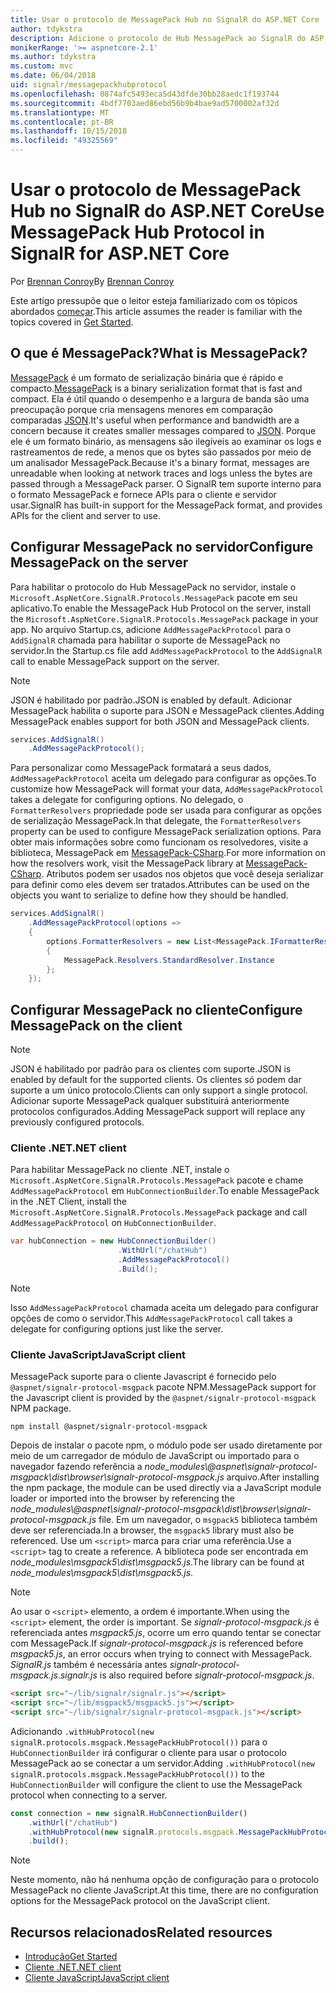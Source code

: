 ```yaml
---
title: Usar o protocolo de MessagePack Hub no SignalR do ASP.NET Core
author: tdykstra
description: Adicione o protocolo de Hub MessagePack ao SignalR do ASP.NET Core.
monikerRange: '>= aspnetcore-2.1'
ms.author: tdykstra
ms.custom: mvc
ms.date: 06/04/2018
uid: signalr/messagepackhubprotocol
ms.openlocfilehash: 0874afc5493eca5d43dfde30bb28aedc1f193744
ms.sourcegitcommit: 4bdf7703aed86ebd56b9b4bae9ad5700002af32d
ms.translationtype: MT
ms.contentlocale: pt-BR
ms.lasthandoff: 10/15/2018
ms.locfileid: "49325569"
---
```

# <a name="use-messagepack-hub-protocol-in-signalr-for-aspnet-core"></a><span data-ttu-id="a8c29-103">Usar o protocolo de MessagePack Hub no SignalR do ASP.NET Core</span><span class="sxs-lookup"><span data-stu-id="a8c29-103">Use MessagePack Hub Protocol in SignalR for ASP.NET Core</span></span>

<span data-ttu-id="a8c29-104">Por [Brennan Conroy](https://github.com/BrennanConroy)</span><span class="sxs-lookup"><span data-stu-id="a8c29-104">By [Brennan Conroy](https://github.com/BrennanConroy)</span></span>

<span data-ttu-id="a8c29-105">Este artigo pressupõe que o leitor esteja familiarizado com os tópicos abordados [começar](xref:tutorials/signalr).</span><span class="sxs-lookup"><span data-stu-id="a8c29-105">This article assumes the reader is familiar with the topics covered in [Get Started](xref:tutorials/signalr).</span></span>

## <a name="what-is-messagepack"></a><span data-ttu-id="a8c29-106">O que é MessagePack?</span><span class="sxs-lookup"><span data-stu-id="a8c29-106">What is MessagePack?</span></span>

<span data-ttu-id="a8c29-107">[MessagePack](https://msgpack.org/index.html) é um formato de serialização binária que é rápido e compacto.</span><span class="sxs-lookup"><span data-stu-id="a8c29-107">[MessagePack](https://msgpack.org/index.html) is a binary serialization format that is fast and compact.</span></span> <span data-ttu-id="a8c29-108">Ela é útil quando o desempenho e a largura de banda são uma preocupação porque cria mensagens menores em comparação comparadas [JSON](https://www.json.org/).</span><span class="sxs-lookup"><span data-stu-id="a8c29-108">It's useful when performance and bandwidth are a concern because it creates smaller messages compared to [JSON](https://www.json.org/).</span></span> <span data-ttu-id="a8c29-109">Porque ele é um formato binário, as mensagens são ilegíveis ao examinar os logs e rastreamentos de rede, a menos que os bytes são passados por meio de um analisador MessagePack.</span><span class="sxs-lookup"><span data-stu-id="a8c29-109">Because it's a binary format, messages are unreadable when looking at network traces and logs unless the bytes are passed through a MessagePack parser.</span></span> <span data-ttu-id="a8c29-110">O SignalR tem suporte interno para o formato MessagePack e fornece APIs para o cliente e servidor usar.</span><span class="sxs-lookup"><span data-stu-id="a8c29-110">SignalR has built-in support for the MessagePack format, and provides APIs for the client and server to use.</span></span>

## <a name="configure-messagepack-on-the-server"></a><span data-ttu-id="a8c29-111">Configurar MessagePack no servidor</span><span class="sxs-lookup"><span data-stu-id="a8c29-111">Configure MessagePack on the server</span></span>

<span data-ttu-id="a8c29-112">Para habilitar o protocolo do Hub MessagePack no servidor, instale o `Microsoft.AspNetCore.SignalR.Protocols.MessagePack` pacote em seu aplicativo.</span><span class="sxs-lookup"><span data-stu-id="a8c29-112">To enable the MessagePack Hub Protocol on the server, install the `Microsoft.AspNetCore.SignalR.Protocols.MessagePack` package in your app.</span></span> <span data-ttu-id="a8c29-113">No arquivo Startup.cs, adicione `AddMessagePackProtocol` para o `AddSignalR` chamada para habilitar o suporte de MessagePack no servidor.</span><span class="sxs-lookup"><span data-stu-id="a8c29-113">In the Startup.cs file add `AddMessagePackProtocol` to the `AddSignalR` call to enable MessagePack support on the server.</span></span>

> [!NOTE]
> <span data-ttu-id="a8c29-114">JSON é habilitado por padrão.</span><span class="sxs-lookup"><span data-stu-id="a8c29-114">JSON is enabled by default.</span></span> <span data-ttu-id="a8c29-115">Adicionar MessagePack habilita o suporte para JSON e MessagePack clientes.</span><span class="sxs-lookup"><span data-stu-id="a8c29-115">Adding MessagePack enables support for both JSON and MessagePack clients.</span></span>

```csharp
services.AddSignalR()
    .AddMessagePackProtocol();
```

<span data-ttu-id="a8c29-116">Para personalizar como MessagePack formatará a seus dados, `AddMessagePackProtocol` aceita um delegado para configurar as opções.</span><span class="sxs-lookup"><span data-stu-id="a8c29-116">To customize how MessagePack will format your data, `AddMessagePackProtocol` takes a delegate for configuring options.</span></span> <span data-ttu-id="a8c29-117">No delegado, o `FormatterResolvers` propriedade pode ser usada para configurar as opções de serialização MessagePack.</span><span class="sxs-lookup"><span data-stu-id="a8c29-117">In that delegate, the `FormatterResolvers` property can be used to configure MessagePack serialization options.</span></span> <span data-ttu-id="a8c29-118">Para obter mais informações sobre como funcionam os resolvedores, visite a biblioteca, MessagePack em [MessagePack-CSharp](https://github.com/neuecc/MessagePack-CSharp).</span><span class="sxs-lookup"><span data-stu-id="a8c29-118">For more information on how the resolvers work, visit the MessagePack library at [MessagePack-CSharp](https://github.com/neuecc/MessagePack-CSharp).</span></span> <span data-ttu-id="a8c29-119">Atributos podem ser usados nos objetos que você deseja serializar para definir como eles devem ser tratados.</span><span class="sxs-lookup"><span data-stu-id="a8c29-119">Attributes can be used on the objects you want to serialize to define how they should be handled.</span></span>

```csharp
services.AddSignalR()
    .AddMessagePackProtocol(options =>
    {
        options.FormatterResolvers = new List<MessagePack.IFormatterResolver>()
        {
            MessagePack.Resolvers.StandardResolver.Instance
        };
    });
```

## <a name="configure-messagepack-on-the-client"></a><span data-ttu-id="a8c29-120">Configurar MessagePack no cliente</span><span class="sxs-lookup"><span data-stu-id="a8c29-120">Configure MessagePack on the client</span></span>

> [!NOTE]
> <span data-ttu-id="a8c29-121">JSON é habilitado por padrão para os clientes com suporte.</span><span class="sxs-lookup"><span data-stu-id="a8c29-121">JSON is enabled by default for the supported clients.</span></span> <span data-ttu-id="a8c29-122">Os clientes só podem dar suporte a um único protocolo.</span><span class="sxs-lookup"><span data-stu-id="a8c29-122">Clients can only support a single protocol.</span></span> <span data-ttu-id="a8c29-123">Adicionar suporte MessagePack qualquer substituirá anteriormente protocolos configurados.</span><span class="sxs-lookup"><span data-stu-id="a8c29-123">Adding MessagePack support will replace any previously configured protocols.</span></span>

### <a name="net-client"></a><span data-ttu-id="a8c29-124">Cliente .NET</span><span class="sxs-lookup"><span data-stu-id="a8c29-124">.NET client</span></span>

<span data-ttu-id="a8c29-125">Para habilitar MessagePack no cliente .NET, instale o `Microsoft.AspNetCore.SignalR.Protocols.MessagePack` pacote e chame `AddMessagePackProtocol` em `HubConnectionBuilder`.</span><span class="sxs-lookup"><span data-stu-id="a8c29-125">To enable MessagePack in the .NET Client, install the `Microsoft.AspNetCore.SignalR.Protocols.MessagePack` package and call `AddMessagePackProtocol` on `HubConnectionBuilder`.</span></span>

```csharp
var hubConnection = new HubConnectionBuilder()
                        .WithUrl("/chatHub")
                        .AddMessagePackProtocol()
                        .Build();
```

> [!NOTE]
> <span data-ttu-id="a8c29-126">Isso `AddMessagePackProtocol` chamada aceita um delegado para configurar opções de como o servidor.</span><span class="sxs-lookup"><span data-stu-id="a8c29-126">This `AddMessagePackProtocol` call takes a delegate for configuring options just like the server.</span></span>

### <a name="javascript-client"></a><span data-ttu-id="a8c29-127">Cliente JavaScript</span><span class="sxs-lookup"><span data-stu-id="a8c29-127">JavaScript client</span></span>

<span data-ttu-id="a8c29-128">MessagePack suporte para o cliente Javascript é fornecido pelo `@aspnet/signalr-protocol-msgpack` pacote NPM.</span><span class="sxs-lookup"><span data-stu-id="a8c29-128">MessagePack support for the Javascript client is provided by the `@aspnet/signalr-protocol-msgpack` NPM package.</span></span>

```console
npm install @aspnet/signalr-protocol-msgpack
```

<span data-ttu-id="a8c29-129">Depois de instalar o pacote npm, o módulo pode ser usado diretamente por meio de um carregador de módulo de JavaScript ou importado para o navegador fazendo referência a *node_modules\\@aspnet\signalr-protocol-msgpack\dist\browser\signalr-protocol-msgpack.js* arquivo.</span><span class="sxs-lookup"><span data-stu-id="a8c29-129">After installing the npm package, the module can be used directly via a JavaScript module loader or imported into the browser by referencing the *node_modules\\@aspnet\signalr-protocol-msgpack\dist\browser\signalr-protocol-msgpack.js* file.</span></span> <span data-ttu-id="a8c29-130">Em um navegador, o `msgpack5` biblioteca também deve ser referenciada.</span><span class="sxs-lookup"><span data-stu-id="a8c29-130">In a browser, the `msgpack5` library must also be referenced.</span></span> <span data-ttu-id="a8c29-131">Use um `<script>` marca para criar uma referência.</span><span class="sxs-lookup"><span data-stu-id="a8c29-131">Use a `<script>` tag to create a reference.</span></span> <span data-ttu-id="a8c29-132">A biblioteca pode ser encontrada em *node_modules\msgpack5\dist\msgpack5.js*.</span><span class="sxs-lookup"><span data-stu-id="a8c29-132">The library can be found at *node_modules\msgpack5\dist\msgpack5.js*.</span></span>

> [!NOTE]
> <span data-ttu-id="a8c29-133">Ao usar o `<script>` elemento, a ordem é importante.</span><span class="sxs-lookup"><span data-stu-id="a8c29-133">When using the `<script>` element, the order is important.</span></span> <span data-ttu-id="a8c29-134">Se *signalr-protocol-msgpack.js* é referenciada antes *msgpack5.js*, ocorre um erro quando tentar se conectar com MessagePack.</span><span class="sxs-lookup"><span data-stu-id="a8c29-134">If *signalr-protocol-msgpack.js* is referenced before *msgpack5.js*, an error occurs when trying to connect with MessagePack.</span></span> <span data-ttu-id="a8c29-135">*SignalR.js* também é necessária antes *signalr-protocol-msgpack.js*.</span><span class="sxs-lookup"><span data-stu-id="a8c29-135">*signalr.js* is also required before *signalr-protocol-msgpack.js*.</span></span>

```html
<script src="~/lib/signalr/signalr.js"></script>
<script src="~/lib/msgpack5/msgpack5.js"></script>
<script src="~/lib/signalr/signalr-protocol-msgpack.js"></script>
```

<span data-ttu-id="a8c29-136">Adicionando `.withHubProtocol(new signalR.protocols.msgpack.MessagePackHubProtocol())` para o `HubConnectionBuilder` irá configurar o cliente para usar o protocolo MessagePack ao se conectar a um servidor.</span><span class="sxs-lookup"><span data-stu-id="a8c29-136">Adding `.withHubProtocol(new signalR.protocols.msgpack.MessagePackHubProtocol())` to the `HubConnectionBuilder` will configure the client to use the MessagePack protocol when connecting to a server.</span></span>

```javascript
const connection = new signalR.HubConnectionBuilder()
    .withUrl("/chatHub")
    .withHubProtocol(new signalR.protocols.msgpack.MessagePackHubProtocol())
    .build();
```

> [!NOTE]
> <span data-ttu-id="a8c29-137">Neste momento, não há nenhuma opção de configuração para o protocolo MessagePack no cliente JavaScript.</span><span class="sxs-lookup"><span data-stu-id="a8c29-137">At this time, there are no configuration options for the MessagePack protocol on the JavaScript client.</span></span>

## <a name="related-resources"></a><span data-ttu-id="a8c29-138">Recursos relacionados</span><span class="sxs-lookup"><span data-stu-id="a8c29-138">Related resources</span></span>

* [<span data-ttu-id="a8c29-139">Introdução</span><span class="sxs-lookup"><span data-stu-id="a8c29-139">Get Started</span></span>](xref:tutorials/signalr)
* [<span data-ttu-id="a8c29-140">Cliente .NET</span><span class="sxs-lookup"><span data-stu-id="a8c29-140">.NET client</span></span>](xref:signalr/dotnet-client)
* [<span data-ttu-id="a8c29-141">Cliente JavaScript</span><span class="sxs-lookup"><span data-stu-id="a8c29-141">JavaScript client</span></span>](xref:signalr/javascript-client)
